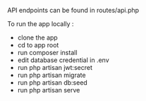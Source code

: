 

<p>API endpoints can be found in routes/api.php</p>


<p>To run the app locally : 
<ul>
	<li>clone the app</li>
	<li>cd to app root</li>
	<li>run composer install</li>
	<li>edit database credential in .env</li>
	<li>run php artisan jwt:secret</li>
	<li>run php artisan migrate</li>
	<li>run php artisan db:seed</li>
	<li>run php artisan serve</li>
</ul>
</p>


